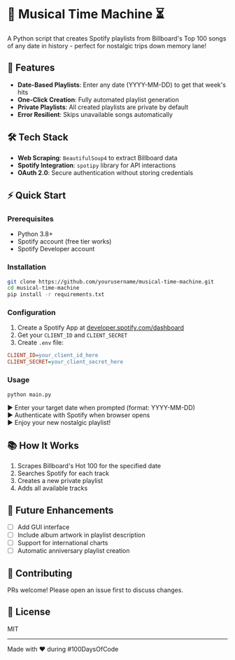 # 🎵 Musical Time Machine ⏳

A Python script that creates Spotify playlists from Billboard's Top 100 songs of any date in history - perfect for nostalgic trips down memory lane!

## 🌟 Features
- **Date-Based Playlists**: Enter any date (YYYY-MM-DD) to get that week's hits
- **One-Click Creation**: Fully automated playlist generation
- **Private Playlists**: All created playlists are private by default
- **Error Resilient**: Skips unavailable songs automatically

## 🛠️ Tech Stack
- **Web Scraping**: `BeautifulSoup4` to extract Billboard data
- **Spotify Integration**: `spotipy` library for API interactions
- **OAuth 2.0**: Secure authentication without storing credentials

## ⚡ Quick Start

### Prerequisites
- Python 3.8+
- Spotify account (free tier works)
- Spotify Developer account

### Installation
```bash
git clone https://github.com/yourusername/musical-time-machine.git
cd musical-time-machine
pip install -r requirements.txt
```

### Configuration
1. Create a Spotify App at [developer.spotify.com/dashboard](https://developer.spotify.com/dashboard)
2. Get your `CLIENT_ID` and `CLIENT_SECRET`
3. Create `.env` file:
```ini
CLIENT_ID=your_client_id_here
CLIENT_SECRET=your_client_secret_here
```

### Usage
```bash
python main.py
```
▶️ Enter your target date when prompted (format: YYYY-MM-DD)  
▶️ Authenticate with Spotify when browser opens  
▶️ Enjoy your new nostalgic playlist!

## 📚 How It Works
1. Scrapes Billboard's Hot 100 for the specified date
2. Searches Spotify for each track
3. Creates a new private playlist
4. Adds all available tracks

## 🚀 Future Enhancements
- [ ] Add GUI interface
- [ ] Include album artwork in playlist description
- [ ] Support for international charts
- [ ] Automatic anniversary playlist creation

## 🤝 Contributing
PRs welcome! Please open an issue first to discuss changes.

## 📜 License
MIT

---

Made with ❤️ during #100DaysOfCode  
